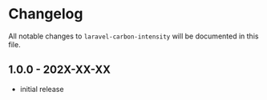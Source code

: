# Changelog

All notable changes to `laravel-carbon-intensity` will be documented in this file.

## 1.0.0 - 202X-XX-XX

- initial release

